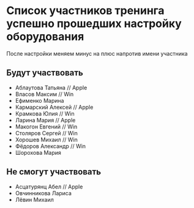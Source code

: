 # Список участников тренинга успешно прошедших настройку оборудования
После настройки меняем минус на плюс напротив имени участника

## Будут участвовать
- Аблаутова Татьяна // Apple
- Власов Максим // Win
- Ефименко Марина
- Кармарский Алексей // Apple
- Крамкова Юлия // Win
- Ларина Мария // Apple
- Макогон Евгений // Win
- Столяров Сергей // Win
- Хорошев Михаил // Win
- Фёдоров Александр // Win
- Шорохова Мария

## Не смогут участвовать

- Асцатурянц Абел // Apple
- Овчинникова Лариса
- Лёвин Михаил
